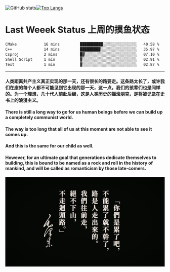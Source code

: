 ![GitHub stats](https://github-readme-stats.vercel.app/api?username=Mundanity-fc&hide=stars&count_private=true&show_icons=true&theme=prussian)[![Top Langs](https://github-readme-stats.vercel.app/api/top-langs/?username=Mundanity-fc&hide=javascript,html,css,blade&layout=compact&theme=prussian)](https://github.com/anuraghazra/github-readme-stats)

# Last Weeek Status 上周的摸鱼状态
<!--START_SECTION:waka-->

```text
CMake            16 mins         ██████████░░░░░░░░░░░░░░░   40.58 %
C++              14 mins         █████████░░░░░░░░░░░░░░░░   35.97 %
Csproj           2 mins          █▓░░░░░░░░░░░░░░░░░░░░░░░   07.10 %
Shell Script     1 min           ▓░░░░░░░░░░░░░░░░░░░░░░░░   02.91 %
Text             1 min           ▓░░░░░░░░░░░░░░░░░░░░░░░░   02.87 %
```

<!--END_SECTION:waka-->

---

#### 人类距离共产主义真正实现的那一天，还有很长的路要走。这条路太长了，或许我们在座的每个人都不可能见到它出现的那一天，这一点，我们的孩辈们也是同样的。为一个理想，几十代人前赴后继，这是人类历史的摇滚朋克，是将被记录在史书上的浪漫主义。

#### There is still a long way to go for us human beings before we can build up a completely communist world.
#### The way is too long that all of us at this moment are not able to see it comes up.
#### And this is the same for our child as well.
#### However, for an ultimate goal that generations dedicate themselves to building, this is bound to be named as a rock and roll in the history of mankind, and will be called as romanticism by those late-comers.

![HeSays](./HeSays.webp)
